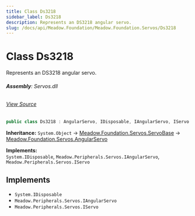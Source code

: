 ```yaml
---
title: Class Ds3218
sidebar_label: Ds3218
description: Represents an DS3218 angular servo.
slug: /docs/api/Meadow.Foundation/Meadow.Foundation.Servos/Ds3218
---
```

# Class Ds3218
Represents an DS3218 angular servo.

###### **Assembly**: Servos.dll
###### [View Source](https://github.com/WildernessLabs/Meadow.Foundation.git/blob/develop/Source/Meadow.Foundation.Libraries_and_Frameworks/Servos/Driver/Implementations/Ds3218.cs#L9)
```csharp title="Declaration"
public class Ds3218 : AngularServo, IDisposable, IAngularServo, IServo
```
**Inheritance:** `System.Object` -> [Meadow.Foundation.Servos.ServoBase](../Meadow.Foundation.Servos/ServoBase) -> [Meadow.Foundation.Servos.AngularServo](../Meadow.Foundation.Servos/AngularServo)

**Implements:**  
`System.IDisposable`, `Meadow.Peripherals.Servos.IAngularServo`, `Meadow.Peripherals.Servos.IServo`


## Implements

* `System.IDisposable`
* `Meadow.Peripherals.Servos.IAngularServo`
* `Meadow.Peripherals.Servos.IServo`

